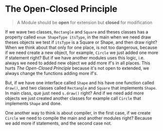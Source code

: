 # The Open-Closed Principle

> A Module should be **open** for extension but **closed** for
modification

If we wave two classes, `Rectangle` and `Square` and theses classes has
a property called `enum ShapeType itsType`, in the main when we need
draw theses objects we test if `itsType` is a Square or Shape, and then
draw right? When we think about that only for one place, is not too
dangerous, because if we need create a new object, for example, `Circle`
we just added one more if statement right? But if we have another
modules uses this logic, i.e. always we need to added new object we add
more if's in all places. This hurts *The Open-Closed Principle* because
it's not open to extended, we always change the functions adding more
if's.

But, if we have one interface called `Shape` and his have one function
called `draw()`, and two classes called `Rectangle` and `Square` that
implements `Shape`. In main class, que just need `s.draw()` right? And
if we need add more objects we just created another classes for example
call `Circle` that implements `Shape` and done.

One another way to think is about compiler, in the first case, if we
create `Circle` we need to compile the main and another modules right?
Because we add more if statements, and the second case not.



